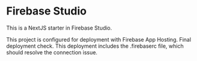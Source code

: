 # Firebase Studio

This is a NextJS starter in Firebase Studio.

This project is configured for deployment with Firebase App Hosting.
Final deployment check. This deployment includes the .firebaserc file, which should resolve the connection issue.
